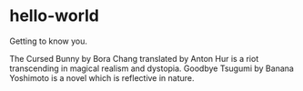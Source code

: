 # hello-world
Getting to know you.

The Cursed Bunny by Bora Chang translated by Anton Hur is a riot transcending in magical realism and dystopia.
Goodbye Tsugumi by Banana Yoshimoto is a novel which is reflective in nature.
